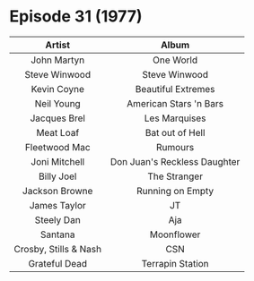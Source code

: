 # Episode 31 (1977)

| Artist | Album |
| :---: | :---: |
| John Martyn | One World |
| Steve Winwood | Steve Winwood |
| Kevin Coyne | Beautiful Extremes |
| Neil Young | American Stars 'n Bars |
| Jacques Brel | Les Marquises |
| Meat Loaf | Bat out of Hell |
| Fleetwood Mac | Rumours |
| Joni Mitchell | Don Juan's Reckless Daughter |
| Billy Joel | The Stranger |
| Jackson Browne | Running on Empty |
| James Taylor | JT |
| Steely Dan | Aja |
| Santana | Moonflower |
| Crosby, Stills & Nash | CSN |
| Grateful Dead | Terrapin Station |